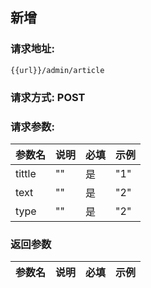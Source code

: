 ## 新增
### 请求地址:
```
{{url}}/admin/article
```
### 请求方式: POST  
### 请求参数:  

|参数名|说明|必填|示例|  
 |---|---|---|---|  
|tittle|""|是|"1"|  
|text|""|是|"2"|  
|type|""|是|"2"|  
### 返回参数  

|参数名|说明|必填|示例|  
 |---|---|---|---|  

